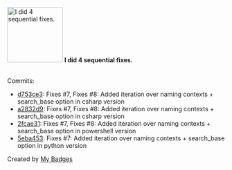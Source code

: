 <img src="https://my-badges.github.io/my-badges/fix-4.png" alt="I did 4 sequential fixes." title="I did 4 sequential fixes." width="128">
<strong>I did 4 sequential fixes.</strong>
<br><br>

Commits:

- <a href="https://github.com/p0dalirius/LDAPmonitor/commit/d753ce355297c30697432ad740fc80f01ca2dbf5">d753ce3</a>: Fixes #7, Fixes #8: Added iteration over naming contexts + search_base option in csharp version
- <a href="https://github.com/p0dalirius/LDAPmonitor/commit/a2832d9edc439701e00472cefc152831a0d9138c">a2832d9</a>: Fixes #7, Fixes #8: Added iteration over naming contexts + search_base option in csharp version
- <a href="https://github.com/p0dalirius/LDAPmonitor/commit/2fcae3159870b13e48f22cd179116ca5bcd44375">2fcae31</a>: Fixes #7, Fixes #8: Added iteration over naming contexts + search_base option in powershell version
- <a href="https://github.com/p0dalirius/LDAPmonitor/commit/5eba453cabde5efcb7946e6158b1eb67a983d961">5eba453</a>: Fixes #7: Added iteration over naming contexts + search_base option in python version


Created by <a href="https://github.com/my-badges/my-badges">My Badges</a>